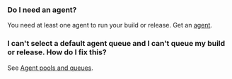 ### Do I need an agent?

You need at least one agent to run your build or release. Get an [agent](../concepts/agents/agents.md).

### I can't select a default agent queue and I can't queue my build or release. How do I fix this?

See [Agent pools and queues](../concepts/agents/pools-queues.md).
